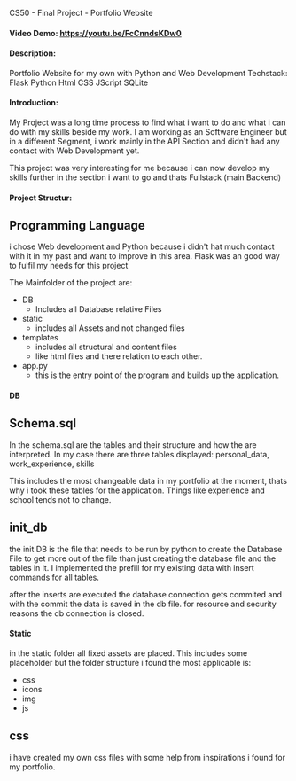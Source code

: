 CS50 - Final Project - Portfolio Website
#### Video Demo:  https://youtu.be/FcCnndsKDw0
#### Description:
Portfolio Website for my own with Python and Web Development
Techstack: 
Flask
Python
Html
CSS
JScript
SQLite

#### Introduction:
My Project was a long time process to find what i want to do and what i can do with my skills beside my work.
I am working as an Software Engineer but in a different Segment, i work mainly in the API Section and didn't had any contact with Web Development yet. 

This project was very interesting for me because i can now develop my skills further in the section i want to go and thats Fullstack (main Backend)

#### Project Structur:
## Programming Language
i chose Web development and Python because i didn't hat much contact with it in my past and want to improve in this area. 
Flask was an good way to fulfil my needs for this project

The Mainfolder of the project are:

- DB
    - Includes all Database relative Files
- static
    - includes all Assets and not changed files
- templates
    - includes all structural and content files
    - like html files and there relation to each other.
- app.py
    - this is the entry point of the program and builds up the application.


#### DB
## Schema.sql
In the schema.sql are the tables and their structure and how the are interpreted. 
In my case there are three tables displayed: personal_data, work_experience, skills

This includes the most changeable data in my portfolio at the moment, thats why i took these tables for the application. 
Things like experience and school tends not to change.

## init_db
the init DB is the file that needs to be run by python to create the Database File
to get more out of the file than just creating the database file and the tables in it.
I implemented the prefill for my existing data with insert commands for all tables. 

after the inserts are executed the database connection gets commited and with the commit the data is saved in the db file. 
for resource and security reasons the db connection is closed. 


#### Static
in the static folder all fixed assets are placed. 
This includes some placeholder but the folder structure i found the most applicable is:
- css
- icons
- img
- js

## css
i have created my own css files with some help from inspirations i found for my portfolio.

